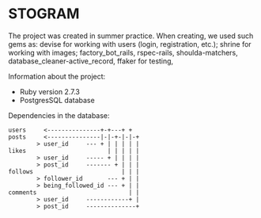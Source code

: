 # STOGRAM

The project was created in summer practice. When creating, we used such gems as: devise for working with users (login, registration, etc.); shrine for working with images; factory_bot_rails, rspec-rails, shoulda-matchers, database_cleaner-active_record, ffaker for testing,

Information about the project:

* Ruby version 2.7.3
* PostgresSQL database


Dependencies in the database:


    users     <---------------+-+---+ +
    posts     <---------------|-|-+-|-|-+
            > user_id     --- + | | | | |
    likes                       | | | | |
            > user_id     ----- + | | | |
            > post_id     ------- + | | |
    follows                         | | |
            > follower_id       --- + | |
            > being_followed_id --- + | |
    comments                          | |
            > user_id     ------------+ |
            > post_id     --------------+